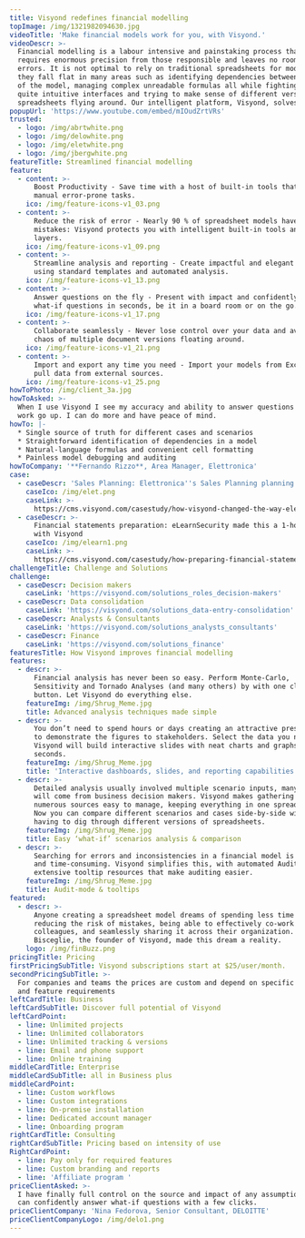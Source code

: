 ```yaml
---
title: Visyond redefines financial modelling
topImage: /img/1321982094630.jpg
videoTitle: 'Make financial models work for you, with Visyond.'
videoDescr: >-
  Financial modelling is a labour intensive and painstaking process that
  requires enormous precision from those responsible and leaves no room for
  errors. It is not optimal to rely on traditional spreadsheets for modelling as
  they fall flat in many areas such as identifying dependencies between elements
  of the model, managing complex unreadable formulas all while fighting not
  quite intuitive interfaces and trying to make sense of different versions of
  spreadsheets flying around. Our intelligent platform, Visyond, solves this.
popupUrl: 'https://www.youtube.com/embed/mIOudZrtVRs'
trusted:
  - logo: /img/abrtwhite.png
  - logo: /img/delowhite.png
  - logo: /img/eletwhite.png
  - logo: /img/jbergwhite.png
featureTitle: Streamlined financial modelling
feature:
  - content: >-
      Boost Productivity - Save time with a host of built-in tools that automate
      manual error-prone tasks.
    ico: /img/feature-icons-v1_03.png
  - content: >-
      Reduce the risk of error - Nearly 90 % of spreadsheet models have
      mistakes: Visyond protects you with intelligent built-in tools and control
      layers.
    ico: /img/feature-icons-v1_09.png
  - content: >-
      Streamline analysis and reporting - Create impactful and elegant reports
      using standard templates and automated analysis.
    ico: /img/feature-icons-v1_13.png
  - content: >-
      Answer questions on the fly - Present with impact and confidently answer
      what-if questions in seconds, be it in a board room or on the go.
    ico: /img/feature-icons-v1_17.png
  - content: >-
      Collaborate seamlessly - Never lose control over your data and avoid the
      chaos of multiple document versions floating around.
    ico: /img/feature-icons-v1_21.png
  - content: >-
      Import and export any time you need - Import your models from Excel and
      pull data from external sources.
    ico: /img/feature-icons-v1_25.png
howToPhoto: /img/client_3a.jpg
howToAsked: >-
  When I use Visyond I see my accuracy and ability to answer questions about my
  work go up. I can do more and have peace of mind.
howTo: |-
  * Single source of truth for different cases and scenarios
  * Straightforward identification of dependencies in a model
  * Natural-language formulas and convenient cell formatting
  * Painless model debugging and auditing
howToCompany: '**Fernando Rizzo**, Area Manager, Elettronica'
case:
  - caseDescr: 'Sales Planning: Elettronica''s Sales Planning planning from weeks to hours'
    caseIco: /img/elet.png
    caseLink: >-
      https://cms.visyond.com/casestudy/how-visyond-changed-the-way-elettronica-planned-their-sales-and-shortened-the-process-from-weeks-to-hours/
  - caseDescr: >-
      Financial statements preparation: eLearnSecurity made this a 1-hour job
      with Visyond
    caseIco: /img/elearn1.png
    caseLink: >-
      https://cms.visyond.com/casestudy/how-preparing-financial-statements-with-no-training-in-finance-became-a-1-hour-job/
challengeTitle: Challenge and Solutions
challenge:
  - caseDescr: Decision makers
    caseLink: 'https://visyond.com/solutions_roles_decision-makers'
  - caseDescr: Data consolidation
    caseLink: 'https://visyond.com/solutions_data-entry-consolidation'
  - caseDescr: Analysts & Consultants
    caseLink: 'https://visyond.com/solutions_analysts_consultants'
  - caseDescr: Finance
    caseLink: 'https://visyond.com/solutions_finance'
featuresTitle: How Visyond improves financial modelling
features:
  - descr: >-
      Financial analysis has never been so easy. Perform Monte-Carlo,
      Sensitivity and Tornado Analyses (and many others) by with one click of a
      button. Let Visyond do everything else.
    featureImg: /img/Shrug_Meme.jpg
    title: Advanced analysis techniques made simple
  - descr: >-
      You don’t need to spend hours or days creating an attractive presentation
      to demonstrate the figures to stakeholders. Select the data you need, and
      Visyond will build interactive slides with neat charts and graphs in
      seconds.
    featureImg: /img/Shrug_Meme.jpg
    title: 'Interactive dashboards, slides, and reporting capabilities'
  - descr: >-
      Detailed analysis usually involved multiple scenario inputs, many of which
      will come from business decision makers. Visyond makes gathering data from
      numerous sources easy to manage, keeping everything in one spreadsheet.
      Now you can compare different scenarios and cases side-by-side without
      having to dig through different versions of spreadsheets.
    featureImg: /img/Shrug_Meme.jpg
    title: Easy ‘what-if’ scenarios analysis & comparison
  - descr: >-
      Searching for errors and inconsistencies in a financial model is difficult
      and time-consuming. Visyond simplifies this, with automated Audit mode and
      extensive tooltip resources that make auditing easier.
    featureImg: /img/Shrug_Meme.jpg
    title: Audit-mode & tooltips
featured:
  - descr: >-
      Anyone creating a spreadsheet model dreams of spending less time on it,
      reducing the risk of mistakes, being able to effectively co-work with
      colleagues, and seamlessly sharing it across their organization. Gianluca
      Bisceglie, the founder of Visyond, made this dream a reality.
    logo: /img/finBuzz.png
pricingTitle: Pricing
firstPricingSubTitle: Visyond subscriptions start at $25/user/month.
secondPricingSubTitle: >-
  For companies and teams the prices are custom and depend on specific use cases
  and feature requirements
leftCardTitle: Business
leftCardSubTitle: Discover full potential of Visyond
leftCardPoint:
  - line: Unlimited projects
  - line: Unlimited collaborators
  - line: Unlimited tracking & versions
  - line: Email and phone support
  - line: Online training
middleCardTitle: Enterprise
middleCardSubTitle: all in Business plus
middleCardPoint:
  - line: Custom workflows
  - line: Custom integrations
  - line: On-premise installation
  - line: Dedicated account manager
  - line: Onboarding program
rightCardTitle: Consulting
rightCardSubTitle: Pricing based on intensity of use
RightCardPoint:
  - line: Pay only for required features
  - line: Custom branding and reports
  - line: 'Affiliate program '
priceClientAsked: >-
  I have finally full control on the source and impact of any assumptions, and
  can confidently answer what-if questions with a few clicks.
priceClientCompany: 'Nina Fedorova, Senior Consultant, DELOITTE'
priceClientCompanyLogo: /img/delo1.png
---
```


